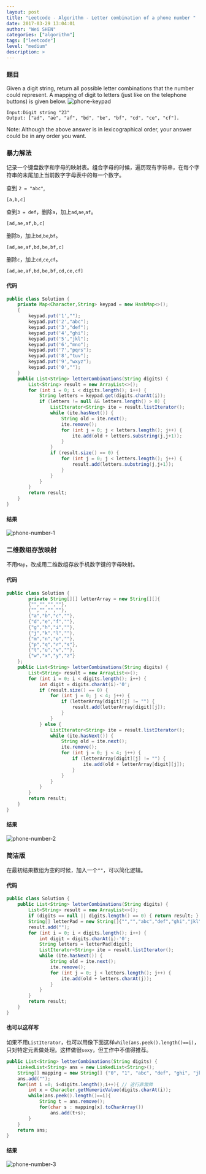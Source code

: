 ```yaml
---
layout: post
title: "Leetcode - Algorithm - Letter combination of a phone number "
date: 2017-03-29 13:04:01
author: "Wei SHEN"
categories: ["algorithm"]
tags: ["leetcode"]
level: "medium"
description: >
---
```


### 题目
Given a digit string, return all possible letter combinations that the number could represent.
A mapping of digit to letters (just like on the telephone buttons) is given below.
![phone-keypad](/images/leetcode/phone-keypad.png)
```
Input:Digit string "23"
Output: ["ad", "ae", "af", "bd", "be", "bf", "cd", "ce", "cf"].
```
Note:
Although the above answer is in lexicographical order, your answer could be in any order you want.

### 暴力解法
记录一个键盘数字和字母的映射表。组合字母的时候，遍历现有字符串，在每个字符串的末尾加上当前数字字母表中的每一个数字。

查到 `2 = "abc"`,
```
[a,b,c]
```
查到`3 = def`，删除`a`，加上`ad`,`ae`,`af`。
```
[ad,ae,af,b,c]
```
删除`b`，加上`bd`,`be`,`bf`。
```
[ad,ae,af,bd,be,bf,c]
```
删除`c`，加上`cd`,`ce`,`cf`。
```
[ad,ae,af,bd,be,bf,cd,ce,cf]
```

#### 代码
```java
public class Solution {
    private Map<Character,String> keypad = new HashMap<>();
    {
        keypad.put('1',"");
        keypad.put('2',"abc");
        keypad.put('3',"def");
        keypad.put('4',"ghi");
        keypad.put('5',"jkl");
        keypad.put('6',"mno");
        keypad.put('7',"pqrs");
        keypad.put('8',"tuv");
        keypad.put('9',"wxyz");
        keypad.put('0',"");
    }
    public List<String> letterCombinations(String digits) {
        List<String> result = new ArrayList<>();
        for (int i = 0; i < digits.length(); i++) {
            String letters = keypad.get(digits.charAt(i));
            if (letters != null && letters.length() > 0) {
                ListIterator<String> ite = result.listIterator();
                while (ite.hasNext()) {
                    String old = ite.next();
                    ite.remove();
                    for (int j = 0; j < letters.length(); j++) {
                        ite.add(old + letters.substring(j,j+1));
                    }
                }
                if (result.size() == 0) {
                    for (int j = 0; j < letters.length(); j++) {
                        result.add(letters.substring(j,j+1));
                    }
                }
            }
        }
        return result;
    }
}
```

#### 结果
![phone-number-1](/images/leetcode/phone-number-1.png)


### 二维数组存放映射
不用`Map`，改成用二维数组存放手机数字键的字母映射。

#### 代码
```java
public class Solution {
        private String[][] letterArray = new String[][]{
        {"","","",""},
        {"","","",""},
        {"a","b","c",""},
        {"d","e","f",""},
        {"g","h","i",""},
        {"j","k","l",""},
        {"m","n","o",""},
        {"p","q","r","s"},
        {"t","u","v",""},
        {"w","x","y","z"}
    };
    public List<String> letterCombinations(String digits) {
        List<String> result = new ArrayList<>();
        for (int i = 0; i < digits.length(); i++) {
            int digit = digits.charAt(i)-'0';
            if (result.size() == 0) {
                for (int j = 0; j < 4; j++) {
                    if (letterArray[digit][j] != "") {
                        result.add(letterArray[digit][j]);
                    }
                }
            } else {
                ListIterator<String> ite = result.listIterator();
                while (ite.hasNext()) {
                    String old = ite.next();
                    ite.remove();
                    for (int j = 0; j < 4; j++) {
                        if (letterArray[digit][j] != "") {
                            ite.add(old + letterArray[digit][j]);
                        }
                    }
                }
            }
        }
        return result;
    }
}
```

#### 结果
![phone-number-2](/images/leetcode/phone-number-2.png)


### 简洁版
在最初结果数组为空的时候，加入一个`""`，可以简化逻辑。

#### 代码
```java
public class Solution {
    public List<String> letterCombinations(String digits) {
        List<String> result = new ArrayList<>();
        if (digits == null || digits.length() == 0) { return result; }
        String[] letterPad = new String[]{"","","abc","def","ghi","jkl","mno","pqrs","tuv","wxyz"};
        result.add("");
        for (int i = 0; i < digits.length(); i++) {
            int digit = digits.charAt(i)-'0';
            String letters = letterPad[digit];
            ListIterator<String> ite = result.listIterator();
            while (ite.hasNext()) {
                String old = ite.next();
                ite.remove();
                for (int j = 0; j < letters.length(); j++) {
                    ite.add(old + letters.charAt(j));
                }
            }
        }
        return result;
    }
}
```

#### 也可以这样写
如果不用`ListIterator`，也可以用像下面这样`while(ans.peek().length()==i)`，只对特定元素做处理。这样做很`sexy`，但工作中不值得推荐。
```java
public List<String> letterCombinations(String digits) {
    LinkedList<String> ans = new LinkedList<String>();
    String[] mapping = new String[] {"0", "1", "abc", "def", "ghi", "jkl", "mno", "pqrs", "tuv", "wxyz"};
    ans.add("");
    for(int i =0; i<digits.length();i++){ // 这行非常帅
        int x = Character.getNumericValue(digits.charAt(i));
        while(ans.peek().length()==i){
            String t = ans.remove();
            for(char s : mapping[x].toCharArray())
                ans.add(t+s);
        }
    }
    return ans;
}
```

#### 结果
![phone-number-3](/images/leetcode/phone-number-3.png)
